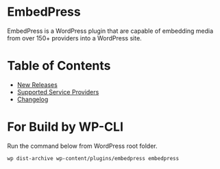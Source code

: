 # EmbedPress
EmbedPress is a WordPress plugin that are capable of embedding media from over 150+ providers into a WordPress site.

# Table of Contents
- [New Releases](https://github.com/WPDevelopers/embedpress/releases)
- [Supported Service Providers](https://github.com/WPDevelopers/Embera/blob/master/doc/02-providers.md)
- [Changelog](https://github.com/WPDevelopers/embedpress/releases)

# For Build by WP-CLI
Run the command below from WordPress root folder.

`wp dist-archive wp-content/plugins/embedpress embedpress`
